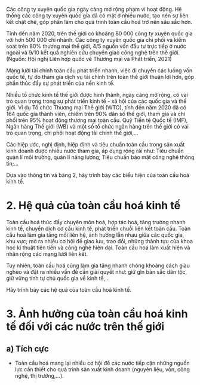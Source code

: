 Các công ty xuyên quốc gia ngày càng mở rộng phạm vi hoạt động. Hệ thống các công ty xuyên quốc gia đã có mặt ở nhiều nước, tạo nên sự liên kết chặt chẽ, góp phần làm cho quá trình toàn cầu hoá trở nên sâu sắc hơn.

Tính đến năm 2020, trên thế giới có khoảng 80 000 công ty xuyên quốc gia với hơn 500 000 chi nhánh. Các công ty xuyên quốc gia chi phối và kiểm soát trên 80% thương mại thế giới, 4/5 nguồn vốn đầu tư trực tiếp ở nước ngoài và 9/10 kết quả nghiên cứu chuyển giao công nghệ trên thế giới. (Nguồn: Hội nghị Liên hợp quốc về Thương mại và Phát triển, 2021)

Mạng lưới tài chính toàn cầu phát triển nhanh, việc di chuyển các luồng vốn quốc tế, tự do tham gia dịch vụ tài chính trên toàn thế giới thuận lợi hơn, góp phần thúc đẩy sự phát triển của nền kinh tế.

Nhiều tổ chức kinh tế thế giới được hình thành, ngày càng mở rộng, có vai trò quan trọng trong sự phát triển kinh tế - xã hội của các quốc gia và thế giới. Ví dụ Tổ chức Thương mại Thế giới (WTO), tính đến năm 2020 đã có 164 quốc gia thành viên, chiếm trên 90% dân số thế giới, tham gia và chi phối trên 95% hoạt động thương mại toàn cầu. Quỹ Tiền tệ Quốc tế (IMF), Ngân hàng Thế giới (WB) và một số tổ chức ngân hàng trên thế giới có vai trò quan trọng, chi phối hoạt động tài chính thế giới,...

Các hiệp ước, nghị định, hiệp định và tiêu chuẩn toàn cầu trong sản xuất kinh doanh được nhiều nước tham gia, áp dụng rộng rãi như: Tiêu chuẩn quản lí môi trường, quản lí năng lượng; Tiêu chuẩn bảo mật công nghệ thông tin;...

Dựa vào thông tin và bảng 2, hãy trình bày các biểu hiện của toàn cầu hoá kinh tế.

# 2. Hệ quả của toàn cầu hoá kinh tế

Toàn cầu hoá thúc đẩy chuyên môn hoá, hợp tác hoá, tăng trưởng nhanh kinh tế, chuyển dịch cơ cấu kinh tế, phát triển chuỗi liên kết toàn cầu. Toàn cầu hoá làm gia tăng mối liên hệ, ảnh hưởng lẫn nhau giữa các quốc gia, khu vực; mở ra nhiều cơ hội để giao lưu, trao đổi, những thành tựu của khoa học kĩ thuật tiên tiến và công nghệ hiện đại. Toàn cầu hoá làm xuất hiện và nhân rộng các mạng lưới liên kết.

Tuy nhiên, toàn cầu hoá cũng làm gia tăng nhanh chóng khoảng cách giàu nghèo và đặt ra nhiều vấn đề cần giải quyết như: giữ gìn bản sắc dân tộc, giữ vững tính tự chủ quốc gia về kinh tế,...

Hãy trình bày các hệ quả của toàn cầu hoá kinh tế.

# 3. Ảnh hưởng của toàn cầu hoá kinh tế đối với các nước trên thế giới

## a) Tích cực

- Toàn cầu hoá mang lại nhiều cơ hội để các nước tiếp cận những nguồn lực cần thiết cho quá trình sản xuất kinh doanh (nguyên liệu, vốn, công nghệ, thị trường,...).